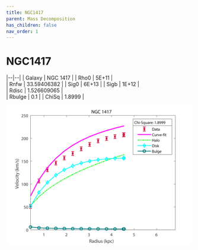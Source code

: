```yaml
---
title: NGC1417
parent: Mass Decomposition
has_children: false
nav_order: 1
---
```


# NGC1417

|--|--|
| Galaxy    | NGC 1417	 |
| Rho0     |	5E+11	   |   
| Rnfw  | 33.59406382		  |
| Sig0     | 6E+13		 |
| Sigb     | 1E+12		|  
| Rdisc  | 1.526609065		|   
| Rbulge      | 0.1	 | 
| ChiSq | 1.8999	 |

![](/assets/plot/NGC1417.jpg)
